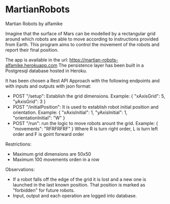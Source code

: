 # MartianRobots
Martian Robots by alfamike

Imagine that the surface of Mars can be modelled by a rectangular grid around which robots are
able to move according to instructions provided from Earth. This program aims to control the movement of the robots and report their final position.


The app is available in the url: https://martian-robots-alfamike.herokuapp.com
The persistence layer has been built in a Postgresql database hosted in Heroku.

It has been chosen a Rest API Approach with the following endpoints and with inputs and outputs with json format:

- POST "/setup": Establish the grid dimensions.
	Example:
		{
			"xAxisGrid": 5,
			"yAxisGrid": 3
		}
- POST "/initialPosition": It is used to establish robot initial position and orientation.
	Example:
		{
			"xAxisInitial": 1,
			"yAxisInitial": 1,
			"orientationInitial": "W"
		}
- POST "/run": run the logic to move robots arount the grid.
	Example:
		{
			"movements": "RFRFRFRF"
		}
	Where R is turn right order, L is turn left order and F is goint forward order
	
Restrictions:
- Maximum grid dimensions are 50x50
- Maximum 100 movements orden in a row

Observations:

- If a robot falls off the edge of the grid it is lost and a new one is launched in the last known position. That position is marked as "forbidden" for future robots.
- Input, output and each operation are logged into database.
